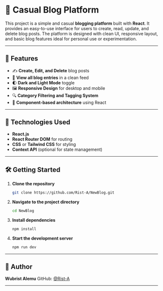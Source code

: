 # 📝 Casual Blog Platform

This project is a simple and casual **blogging platform** built with **React**. It provides an easy-to-use interface for users to create, read, update, and delete blog posts. The platform is designed with clean UI, responsive layout, and basic blog features ideal for personal use or experimentation.

---

## 🌟 Features

* ✍️ **Create, Edit, and Delete** blog posts
* 📑 **View all blog entries** in a clean feed
* 🌓 **Dark and Light Mode** toggle
* 🖼️ **Responsive Design** for desktop and mobile
* 🔍 **Category Filtering and Tagging System**
* 🧩 **Component-based architecture** using React

---

## 🚀 Technologies Used

* **React.js**
* **React Router DOM** for routing
* **CSS** or **Tailwind CSS** for styling
* **Context API** (optional for state management)

---

## 🛠️ Getting Started

1. **Clone the repository**

   ```bash
   git clone https://github.com/Rist-A/NewBlog.git
   ```

2. **Navigate to the project directory**

   ```bash
   cd NewBlog
   ```

3. **Install dependencies**

   ```bash
   npm install
   ```

4. **Start the development server**

   ```bash
   npm run dev
   ```

---



## 👤 Author

**Wubrist Alemu**
GitHub: [@Rist-A](https://github.com/Rist-A)

---


